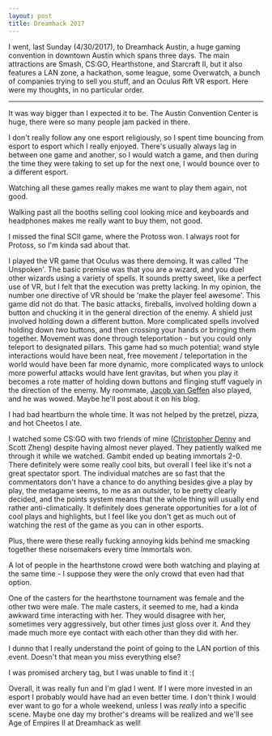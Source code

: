 ```yaml
---
layout: post
title: Dreamhack 2017
---
```


I went, last Sunday (4/30/2017), to Dreamhack Austin, a huge gaming convention in downtown Austin which spans three days. The main attractions are Smash, CS:GO, Hearthstone, and Starcraft II, but it also features a LAN zone, a hackathon, some league, some Overwatch, a bunch of companies trying to sell you stuff, and an Oculus Rift VR esport. Here were my thoughts, in no particular order.

---

It was way bigger than I expected it to be. The Austin Convention Center is huge, there were so many people jam packed in there.

I don't really follow any one esport religiously, so I spent time bouncing from esport to esport which I really enjoyed. There's usually always lag in between one game and another, so I would watch a game, and then during the time they were taking to set up for the next one, I would bounce over to a different esport.

Watching all these games really makes me want to play them again, not good.

Walking past all the booths selling cool looking mice and keyboards and headphones makes me really want to buy them, not good.

I missed the final SCII game, where the Protoss won. I always root for Protoss, so I'm kinda sad about that.

I played the VR game that Oculus was there demoing. It was called 'The Unspoken'. The basic premise was that you are a wizard, and you duel other wizards using a variety of spells. It sounds pretty sweet, like a perfect use of VR, but I felt that the execution was pretty lacking. In my opinion, the number one directive of VR should be 'make the player feel awesome'. This game did not do that. The basic attacks, fireballs, involved holding down a button and chucking it in the general direction of the enemy. A shield just involved holding down a different button. More complicated spells involved holding down *two* buttons, and then crossing your hands or bringing them together. Movement was done through teleportation - but you could only teleport to designated pillars. This game had so much potential; wand style interactions would have been neat, free movement / teleportation in the world would have been far more dynamic, more complicated ways to unlock more powerful attacks would have lent gravitas, but when you play it becomes a rote matter of holding down buttons and flinging stuff vaguely in the direction of the enemy. My roommate, [Jacob van Geffen](https://jacobvangeffen.github.io/) also played, and he was wowed. Maybe he'll post about it on his blog.

I had bad heartburn the whole time. It was not helped by the pretzel, pizza, and hot Cheetos I ate.

I watched some CS:GO with two friends of mine ([Christopher Denny](https://christodenny.github.io/) and Scott Zheng) despite having almost never played. They patiently walked me through it while we watched. Gambit ended up beating immortals 2-0. There definitely were some really cool bits, but overall I feel like it's not a great spectator sport. The individual matches are so fast that the commentators don't have a chance to do anything besides give a play by play, the metagame seems, to me as an outsider, to be pretty clearly decided, and the points system means that the whole thing will usually end rather anti-climatically. It definitely does generate opportunities for a lot of cool plays and highlights, but I feel like you don't get as much out of watching the rest of the game as you can in other esports.

Plus, there were these really fucking annoying kids behind me smacking together these noisemakers every time Immortals won.

A lot of people in the hearthstone crowd were both watching and playing at the same time - I suppose they were the only crowd that even had that option.

One of the casters for the hearthstone tournament was female and the other two were male. The male casters, it seemed to me, had a kinda awkward time interacting with her. They would disagree with her, sometimes very aggressively, but other times just gloss over it. And they made much more eye contact with each other than they did with her.

I dunno that I really understand the point of going to the LAN portion of this event. Doesn't that mean you miss everything else?

I was promised archery tag, but I was unable to find it :(

Overall, it was really fun and I'm glad I went. If I were more invested in an esport I probably would have had an even better time. I don't think I would ever want to go for a whole weekend, unless I was _really_ into a specific scene. Maybe one day my brother's dreams will be realized and we'll see Age of Empires II at Dreamhack as well!
